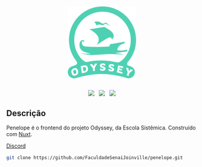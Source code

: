 <div align="center">
    <h1>
      <img src="./static/repository-logo.svg" width="180" alt="Odyssey Logo" />
    </h1>
    <img src="https://img.shields.io/badge/node-14.17.3-green.svg">
    &nbsp;
    <img src="https://img.shields.io/badge/npm-6.14.13-green.svg">
    &nbsp;
    <img src="https://img.shields.io/badge/yarn-1.22.5-green.svg">
</div>

## Descrição
Penelope é o frontend do projeto Odyssey, da Escola Sistêmica. Construído com [Nuxt](https://nuxtjs.org/).

[Discord](https://discord.gg/vk9jFUFh)

```bash
git clone https://github.com/FaculdadeSenaiJoinville/penelope.git
```
